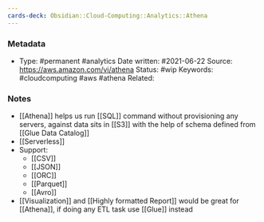 ```yaml
---
cards-deck: Obsidian::Cloud-Computing::Analytics::Athena
---
```

### Metadata

-  Type: #permanent #analytics
    Date written: #2021-06-22
    Source:  https://aws.amazon.com/vi/athena
    Status: #wip 
    Keywords:  #cloudcomputing #aws #athena
	Related:
	
### Notes
- [[Athena]] helps us run [[SQL]] command without provisioning any servers, against data sits in [[S3]] with the help of schema defined from [[Glue Data Catalog]]
- [[Serverless]]
- Support:
	- [[CSV]]
	- [[JSON]]
	- [[ORC]]
	- [[Parquet]]
	- [[Avro]]
- [[Visualization]] and [[Highly formatted Report]] would be great for [[Athena]], if doing any ETL task use [[Glue]] instead